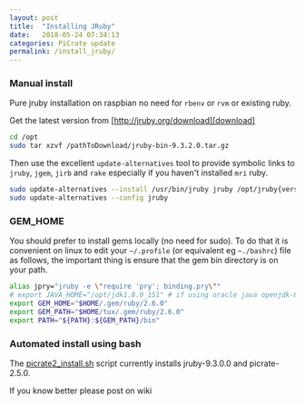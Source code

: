 ```yaml
---
layout: post
title:  "Installing JRuby"
date:   2018-05-24 07:34:13
categories: PiCrate update
permalink: /install_jruby/
---
```

### Manual install ###

Pure jruby installation on raspbian no need for `rbenv` or `rvm` or existing ruby.


Get the latest version from [http://jruby.org/download][download]

```bash
cd /opt
sudo tar xzvf /pathToDownload/jruby-bin-9.3.2.0.tar.gz
```

Then use the excellent `update-alternatives` tool to provide symbolic links to `jruby`, `jgem`, `jirb` and `rake` especially if you haven't installed `mri` ruby.

```bash
sudo update-alternatives --install /usr/bin/jruby jruby /opt/jruby{version}/bin/jruby 100
sudo update-alternatives --config jruby
```

### GEM_HOME ###

You should prefer to install gems locally (no need for sudo). To do that it is convenient on linux to edit your `~/.profile` (or equivalent eg `~./bashrc`) file as follows, the important thing is ensure that the gem bin directory is on your path.

```bash
alias jpry="jruby -e \"require 'pry'; binding.pry\""
# export JAVA_HOME="/opt/jdk1.8.0_151" # if using oracle java openjdk-8 is fine though
export GEM_HOME="$HOME/.gem/ruby/2.6.0"
export GEM_PATH="$HOME/tux/.gem/ruby/2.6.0"
export PATH="${PATH}:${GEM_PATH}/bin"
```

### Automated install using bash ###

The [picrate2_install.sh][bash] script currently installs jruby-9.3.0.0 and picrate-2.5.0.

If you know better please post on wiki

[download]:"https://repo1.maven.org/maven2/org/jruby/jruby-dist/9.3.2.0/jruby-dist-9.3.2.0-bin.tar.gz"
[bash]:https://gist.github.com/monkstone/6ae9840d7b7008c177b4a9f589d14ec6
